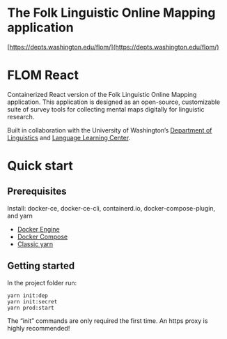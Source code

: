 # The Folk Linguistic Online Mapping application
[https://depts.washington.edu/flom/](https://depts.washington.edu/flom/)

# FLOM React
Containerized React version of the Folk Linguistic Online Mapping application. This application is designed as an open-source, customizable suite of survey tools for collecting mental maps digitally for linguistic research.

Built in collaboration with the University of Washington’s [Department of Linguistics](https://linguistics.washington.edu/) and [Language Learning Center](https://depts.washington.edu/llc/).

# Quick start

## Prerequisites
Install: docker-ce, docker-ce-cli, containerd.io, docker-compose-plugin, and yarn
* [Docker Engine](https://docs.docker.com/engine/install/)
* [Docker Compose](https://docs.docker.com/compose/install/)
* [Classic yarn](https://classic.yarnpkg.com/en/docs/install)

## Getting started
In the project folder run:
```
yarn init:dep
yarn init:secret
yarn prod:start
```

The “init” commands are only required the first time.
An https proxy is highly recommended!